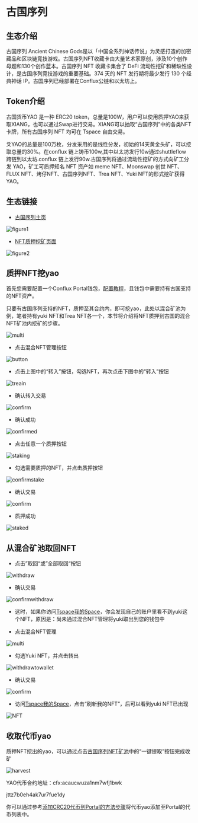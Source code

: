 # 古国序列

## 生态介绍

古国序列 Ancient Chinese Gods是以「中国全系列神话传说」为灵感打造的加密藏品和区块链竞技游戏。古国序列NFT收藏卡由大量艺术家原创，涉及10个创作母题和130个创作蓝本。古国序列 NFT 收藏卡集合了 DeFi 流动性挖矿和稀缺性设计，是古国序列竞技游戏的重要基础。374 天的 NFT 发行期将最少发行 130 个经典神话 IP。古国序列已经部署在Conflux公链和以太坊上。

## Token介绍

古国货币YAO 是一种 ERC20 token，总量是100W，用户可以使用质押YAO来获取XIANG，也可以通过Swap进行交易。XIANG可以抽取“古国序列”中的各类NFT 卡牌，所有古国序列 NFT 均可在 Tspace 自由交易。

爻YAO的总量是100万枚，分发采用的是线性分发，初始的14天黄金头矿，可以挖取总量的30%。在conflux 链上铸币100w,其中以太坊发行10w通过shuttleflow 跨链到以太坊.conflux 链上发行90w.古国序列将通过流动性挖矿的方式向矿工分发 YAO，矿工可质押知名 NFT 资产如 meme NFT、Moonswap 创世 NFT、FLUX NFT、烤仔NFT、古国序列NFT、Trea NFT、Yuki NFT的形式挖矿获得 YAO。

## 生态链接

- [古国序列主页](https://guguo.io/)

![figure1](./figure/微信截图_20210919215412.png)

- [NFT质押挖矿页面](https://guguo.io/defi)

![figure2](./figure/微信截图_20210919215815.png)

## 质押NFT挖yao

首先您需要配置一个Conflux Portal钱包，[配置教程](https://conflux-wiki.github.io/conflux-wiki/development/portal/)，且钱包中需要持有古国支持的NFT资产。

只要有古国序列支持的NFT，质押至其合约内，即可挖yao，此处以混合矿池为例，笔者持有yuki NFT和Trea NFT各一个，本节将介绍将NFT质押到古国的混合NFT矿池内挖矿的步骤。

![multi](./figure/微信截图_20210919221737.png)

- 点击混合NFT管理按钮

![button](./figure/微信截图_20210919221904.png)

- 点击上图中的“转入”按钮，勾选NFT，再次点击下图中的“转入”按钮

![treain](./figure/微信截图_20210919222059.png)

- 确认转入交易

![confirm](./figure/微信截图_20210919222156.png)

- 确认成功

![confirmed](./figure/微信截图_20210919222325.png)

- 点击任意一个质押按钮

![staking](./figure/微信截图_20210919222409.png)

- 勾选需要质押的NFT，并点击质押按钮

![confirmstake](./figure/微信截图_20210919222455.png)

- 确认交易

![confirm](./figure/微信截图_20210919222544.png)

- 质押成功

![staked](./figure/微信截图_20210919222642.png)

## 从混合矿池取回NFT

- 点击”取回“或”全部取回“按钮

![withdraw](./figure/微信截图_20210919224323.png)

- 确认交易

![confirmwithdraw](./figure/微信截图_20210919224604.png)

- 这时，如果你访问[Tspace我的Space](https://tspace.io/#/my-space)，你会发现自己的账户里看不到yuki这个NFT，原因是：尚未通过混合NFT管理将yuki取出到您的钱包中

- 点击混合NFT管理

![multi](./figure/微信截图_20210919224906.png)

- 勾选Yuki NFT，并点击转出

![withdrawtowallet](./figure/微信截图_20210919224938.png)

- 确认交易

![confirm](./figure/微信截图_20210919225121.png)

- 访问[Tspace我的Space](https://tspace.io/#/my-space)，点击“刷新我的NFT”，后可以看到yuki NFT已出现

![NFT](./figure/微信截图_20210919225240.png)

## 收取代币yao

质押NFT挖出的yao，可以通过点击[古国序列NFT矿池](https://guguo.io/defi)中的“一键提取”按钮完成收矿

![harvest](./figure/微信截图_20210920092952.png)

YAO代币合约地址：cfx:acaucwuza1nm7wfj1bwk

jttz7b0eh4ak7ur7fue1dy

你可以通过参考[添加CRC20代币到Portal的方法步骤](https://conflux-wiki.github.io/conflux-wiki/development/add-token-to-portal/)将代币yao添加至Portal的代币列表中。








